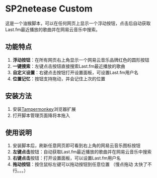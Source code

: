 # SP2netease Custom

这是一个油猴脚本，可以在任何网页上显示一个浮动按钮，点击后自动获取Last.fm最近播放的歌曲并在网易云音乐中搜索。

## 功能特点

1. **浮动按钮**：在所有网页右上角显示一个网易云音乐品牌红色的圆形按钮
2. **一键搜索**：左键点击按钮直接搜索Last.fm最近播放的歌曲
3. **自定义设置**：右键点击按钮打开设置面板，可设置Last.fm用户名
4. **位置记忆**：按钮支持拖动，并会记住上次的位置


## 安装方法

1. 安装[Tampermonkey](https://www.tampermonkey.net/)浏览器扩展
2. 打开脚本管理页面降将本拖入

## 使用说明

1. 安装脚本后，刷新任意网页即可看到右上角的网易云音乐图标按钮
2. **左键点击**按钮：自动获取Last.fm最近播放的歌曲并在网易云音乐中搜索
3. **右键点击**按钮：打开设置面板，可以设置Last.fm用户名
4. **拖动按钮**：按住鼠标左键可以拖动按钮到任意位置 （慢点拖动 太快了不行。。。）

